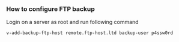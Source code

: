 ### How to configure FTP backup
Login on a server as root and run following command

``` bash
v-add-backup-ftp-host remote.ftp-host.ltd backup-user p4ssw0rd
```
